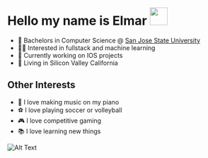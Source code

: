 Hello my name is Elmar <img src="https://cdn3.emoji.gg/emojis/wavegif_1860.gif" width="40" height="40" />
===
- 🏫 Bachelors in Computer Science @ [San Jose State University](https://www.sjsu.edu/)
- 👨‍💻 Interested in fullstack and machine learning
- 🎢 Currently working on IOS projects 
- 📍 Living in Silicon Valley California 

## Other Interests
- 🎹 I love making music on my piano
- ⚽ I love playing soccer or volleyball
- 🎮 I love competitive gaming
- 📚 I love learning new things

![Alt Text](https://c.tenor.com/tWD3GjJcoHgAAAAC/spongebob-computer.gif)

